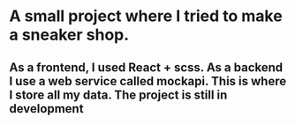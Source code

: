 # A small project where I tried to make a sneaker shop.

## As a frontend, I used React + scss. As a backend I use a web service called mockapi. This is where I store all my data. The project is still in development
